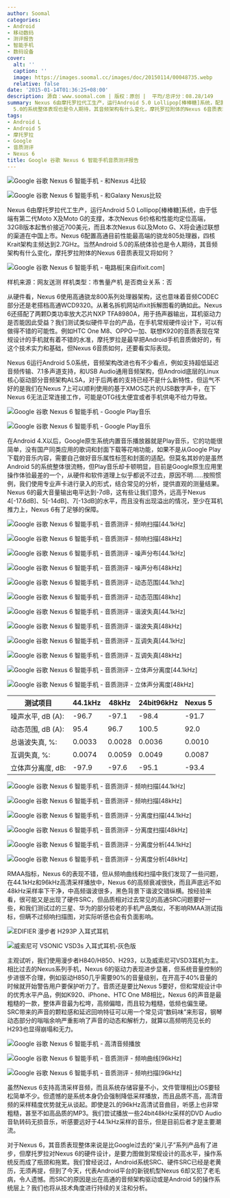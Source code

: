 ```yaml
---
author: Soomal
categories:
- Android
- 移动数码
- 测评报告
- 智能手机
- 数码设备
cover:
  alt: ''
  caption: ''
  image: https://images.soomal.cc/images/doc/20150114/00048735.webp
  relative: false
date: '2015-01-14T01:36:25+08:00'
description: 源自：www.soomal.com | 版权：原创 |  平均/总评分：08.28/149
summary: Nexus 6由摩托罗拉代工生产，运行Android 5.0 Lollipop[棒棒糖]系统，配置高通目前性能最高端的骁龙805处理器，Android
  5.0的系统整体表现也是令人期待，其音频架构有什么变化，摩托罗拉附体的Nexus 6音质表现又将如何？
tags:
- Android L
- Android 5
- 摩托罗拉
- Google
- 音质测评
- Nexus 6
title: Google 谷歌 Nexus 6 智能手机音质测评报告
---
```


![Google 谷歌 Nexus 6 智能手机 - 和Nexus 4比较](https://images.soomal.cc/images/doc/20150107/00048639_01.webp)



![Google 谷歌 Nexus 6 智能手机 - 和Galaxy Nexus比较](https://images.soomal.cc/images/doc/20150107/00048640_01.webp)



Nexus 6由摩托罗拉代工生产，运行Android 5.0 Lollipop[棒棒糖]系统，由于低端有第二代Moto X及Moto G的支撑，本次Nexus 6价格和性能均定位高端，32GB版本起售价接近700美元，而且本次Nexus 6以及Moto G、X将会通过联想的渠道在中国上市。Nexus 6配置高通目前性能最高端的骁龙805处理器，四核Krait架构主频达到2.7GHz。当然Android 5.0的系统体验也是令人期待，其音频架构有什么变化，摩托罗拉附体的Nexus 6音质表现又将如何？



![Google 谷歌 Nexus 6 智能手机 - 电路板[来自ifixit.com]](https://images.soomal.cc/images/doc/20150114/00048736.webp)



样机来源：网友送测
样机类型：市售量产机
是否商业关系：否



从硬件看，Nexus 6使用高通骁龙800系列处理器架构，这也意味着音频CODEC部分还是老搭档高通WCD9320。从著名拆机网站ifixit拆解图看的确如此。Nexus 6还搭配了两颗D类功率放大芯片NXP TFA8980A，用于扬声器输出，耳机驱动力是否能因此受益？我们测试类似硬件平台的产品，在手机常规硬件设计下，可以有做得不错的可能性。例如HTC One M8、OPPO一加、联想K920的音质表现在常规设计的手机就有着不错的水准，摩托罗拉是最早把Android手机音质做好的，有这个技术实力和基础，但Nexus 6音质如何，还要看实际表现。



Nexus 6运行Android 5.0系统，音频架构改进也有不少看点，例如支持超低延迟音频传输、7.1多声道支持，和USB Audio通用音频架构，但Android底层的Linux核心驱动部分音频架构ALSA，对于后两者的支持已经不是什么新特性，但运气不好的是我们在Nexus 7上可以顺利使用的基于XMOS芯片的USB数字声卡，在下Nexus 6无法正常连接工作，可能是OTG线太便宜或者手机供电不给力导致。



![Google 谷歌 Nexus 6 智能手机 - Google Play音乐](https://images.soomal.cc/images/doc/20150114/00048737_01.webp)



![Google 谷歌 Nexus 6 智能手机 - Google Play音乐](https://images.soomal.cc/images/doc/20150114/00048738_01.webp)



在Android 4.X以后，Google原生系统内置音乐播放器就是Play音乐，它的功能很简单，没有国产同类应用的歌词和封面下载等花哨功能，如果不是从Google Play下载的音乐内容，需要自己做好音乐属性标签和封面的适配。但莫名其妙的是虽然Android 5的系统整体很流畅，但Play音乐却卡顿明显，目前是Google原生应用里操作体验最差的一个，从硬件和软件道理上似乎都说不过去，原因不明……按照惯例，我们使用专业声卡进行录入的形式，结合常见的分析，提供直观的测量结果。Nexus 6的最大音量输出电平达到-7dB，这有些让我们意外，远高于Nexus 4[-17.6dB]、5[-14dB]、7[-13dB]的水平，而且没有出现溢出的情况，至少在耳机推力上，Nexus 6有了足够的保障。



![Google 谷歌 Nexus 6 智能手机 - 音质测评 - 频响扫描[44.1kHz]](https://images.soomal.cc/images/doc/20150114/00048717_01.webp)



![Google 谷歌 Nexus 6 智能手机 - 音质测评 - 频响扫描[48kHz]](https://images.soomal.cc/images/doc/20150114/00048718_01.webp)



![Google 谷歌 Nexus 6 智能手机 - 音质测评 - 噪声分布[44.1kHz]](https://images.soomal.cc/images/doc/20150114/00048719_01.webp)



![Google 谷歌 Nexus 6 智能手机 - 音质测评 - 噪声分布[48kHz]](https://images.soomal.cc/images/doc/20150114/00048720_01.webp)



![Google 谷歌 Nexus 6 智能手机 - 音质测评 - 动态范围[44.1khz]](https://images.soomal.cc/images/doc/20150114/00048721_01.webp)



![Google 谷歌 Nexus 6 智能手机 - 音质测评 - 动态范围[48khz]](https://images.soomal.cc/images/doc/20150114/00048722_01.webp)



![Google 谷歌 Nexus 6 智能手机 - 音质测评 - 谐波失真[44.1kHz]](https://images.soomal.cc/images/doc/20150114/00048723_01.webp)



![Google 谷歌 Nexus 6 智能手机 - 音质测评 - 谐波失真[48kHz]](https://images.soomal.cc/images/doc/20150114/00048724_01.webp)



![Google 谷歌 Nexus 6 智能手机 - 音质测评 - 互调失真[44.1kHz]](https://images.soomal.cc/images/doc/20150114/00048725_01.webp)



![Google 谷歌 Nexus 6 智能手机 - 音质测评 - 互调失真[48kHz]](https://images.soomal.cc/images/doc/20150114/00048726_01.webp)



![Google 谷歌 Nexus 6 智能手机 - 音质测评 - 立体声分离度[44.1kHz]](https://images.soomal.cc/images/doc/20150114/00048727_01.webp)



![Google 谷歌 Nexus 6 智能手机 - 音质测评 - 立体声分离度[48kHz]](https://images.soomal.cc/images/doc/20150114/00048728_01.webp)



| 测试项目 | 44.1kHz | 48kHz | 24bit96kHz | Nexus 5 |
| --- | --- | --- | --- | --- |
| 噪声水平, dB (A): | -96.7 | -97.1 | -98.4 | -91.7 |
| 动态范围, dB (A): | 95.4 | 96.7 | 100.5 | 92.0 |
| 总谐波失真, %: | 0.0033 | 0.0028 | 0.0036 | 0.0010 |
| 互调失真, %: | 0.0074 | 0.0059 | 0.0049 | 0.0087 |
| 立体声分离度, dB: | -97.9 | -97.6 | -95.1 | -93.4 |



![Google 谷歌 Nexus 6 智能手机 - 音质测评 - 频响扫描[44.1kHz]](https://images.soomal.cc/images/doc/20150114/00048729_01.webp)



![Google 谷歌 Nexus 6 智能手机 - 音质测评 - 频响扫描[48kHz]](https://images.soomal.cc/images/doc/20150114/00048730_01.webp)



![Google 谷歌 Nexus 6 智能手机 - 音质测评 - 分离度扫描[44.1kHz]](https://images.soomal.cc/images/doc/20150114/00048731_01.webp)



![Google 谷歌 Nexus 6 智能手机 - 音质测评 - 分离度扫描[48kHz]](https://images.soomal.cc/images/doc/20150114/00048732_01.webp)



![Google 谷歌 Nexus 6 智能手机 - 音质测评 - 分离度分析[44.1kHz]](https://images.soomal.cc/images/doc/20150114/00048733_01.webp)



![Google 谷歌 Nexus 6 智能手机 - 音质测评 - 分离度分析[48kHz]](https://images.soomal.cc/images/doc/20150114/00048734_01.webp)



RMAA指标，Nexus 6的表现不错，但从频响曲线和扫描中我们发现了一些问题，在44.1kHz和96kHz高清采样播放中，Nexus 6的高频衰减很快，而且声底远不如48kHz采样率下干净，中高频谐波很多，黑色背景下谐波交错纵横。按经验来看，很可能又是出现了硬件SRC，但品质相对过去常见的高通SRC问题要好一些，和我们测试过的三星、华为的部分较老的手机产品类似，不影响RMAA测试指标，但瞒不过频响扫描图，对实际听感也会有负面影响。



![EDIFIER 漫步者 H293P 入耳式耳机](https://images.soomal.cc/images/doc/20141201/00047766_01.webp)



![威索尼可 VSONIC VSD3s 入耳式耳机-灰色版](https://images.soomal.cc/images/doc/20140820/00045142_01.webp)



主观试听，我们使用漫步者H840/H850、H293，以及威索尼可VSD3耳机为主。相比过去的Nexus系列手机，Nexus 6的驱动力表现进步显著，但系统音量控制的步进很不合理，例如驱动H850几乎需要90%的音量级别，在开高于40%音量的时候就开始警告用户要保护听力了。音质还是要比Nexus 5要好，但和常规设计中的优秀水平产品，例如K920、iPhone、HTC One M8相比，Nexus 6的声音是最粗糙的一款，整体声音最为松垮，高频偏暗，而且较为粗糙，低频也偏生硬。SRC带来的声音的颗粒感和延迟回响特征可以用一个常见词“数码味”来形容，钢琴动态部分的嗡嗡余响严重影响了声音的动态和解析力，就算以高频明亮见长的H293也显得崩塌和无力。



![Google 谷歌 Nexus 6 智能手机 - 高清音频播放](https://images.soomal.cc/images/doc/20150114/00048739.webp)



![Google 谷歌 Nexus 6 智能手机 - 音质测评 - 频响曲线[96kHz]](https://images.soomal.cc/images/doc/20150114/00048740_01.webp)



![Google 谷歌 Nexus 6 智能手机 - 音质测评 - 频响扫描[96kHz]](https://images.soomal.cc/images/doc/20150114/00048741_01.webp)



虽然Nexus 6支持高清采样音频，而且系统存储容量不小，文件管理相比iOS要轻松简单不少。但遗憾的是系统本身仍会强制降低采样播放，而且品质不高，高清音频的采样精度优势就无从谈起。即使是2L的96kHz高清试音曲目，听感上也非常粗糙，甚至不如高品质的MP3。我们尝试播放一些24bit48kHz采样的DVD Audio音轨转码无损音乐，听感要远好于44.1kHz采样的音乐，但是目前后者才是主要潮流。



对于Nexus 6，其音质表现整体来说是比Google过去的“亲儿子”系列产品有了进步，但摩托罗拉对Nexus 6的硬件设计，是要力图做到常规设计的高水平，操作系统反而成了瓶颈和拖累。我们曾经说过，Android系统SRC、硬件SRC已经是老黄历，无须再提，但到了今天，代表Android平台的新锐机型Nexus 6却又犯了老毛病，令人遗憾。而SRC的原因是出在高通的音频架构驱动或是Android 5的操作系统层上？我们也将从技术角度进行持续的关注和分析。